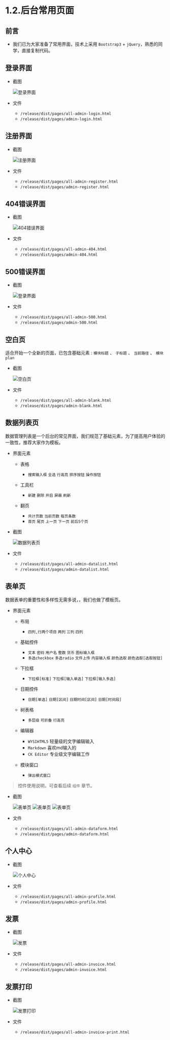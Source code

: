 # 1.2.后台常用页面

## 前言

- 我们已为大家准备了常用界面，技术上采用 `Bootstrap3` + `jQuery`，熟悉的同学，直接复制代码。

## 登录界面

- 截图

    ![登录界面](https://itheima2017.gitbooks.io/adminlte2-itheima-doc/img/登录界面.png)

- 文件

    - `/release/dist/pages/all-admin-login.html`
    - `/release/dist/pages/admin-login.html`

## 注册界面

- 截图

    ![注册界面](https://itheima2017.gitbooks.io/adminlte2-itheima-doc/img/注册界面.png)

- 文件

    - `/release/dist/pages/all-admin-register.html`
    - `/release/dist/pages/admin-register.html`

## 404错误界面

- 截图

    ![404错误界面](https://itheima2017.gitbooks.io/adminlte2-itheima-doc/img/404错误界面.png)

- 文件

    - `/release/dist/pages/all-admin-404.html`
    - `/release/dist/pages/admin-404.html`

## 500错误界面

- 截图

    ![登录界面](https://itheima2017.gitbooks.io/adminlte2-itheima-doc/img/500错误界面.png)

- 文件

    - `/release/dist/pages/all-admin-500.html`
    - `/release/dist/pages/admin-500.html`

## 空白页

适合开始一个全新的页面，已包含基础元素 : `模块标题` 、 `子标题` 、 `当前路径` 、 `模块plan`

- 截图

    ![空白页](https://itheima2017.gitbooks.io/adminlte2-itheima-doc/img/空白页.png)

- 文件

    - `/release/dist/pages/all-admin-blank.html`
    - `/release/dist/pages/admin-blank.html`

## 数据列表页

数据管理列表是一个后台的常见界面，我们规范了基础元素，为了提高用户体验的一致性，推荐大家作为模板。

- 界面元素

    - 表格
        - `搜索输入框` `全选` `行高亮` `排序按钮` `操作按钮`

    - 工具栏
        - `新建` `删除` `开启` `屏蔽` `刷新`

    - 翻页 
        - `共计页数` `当前页数` `每页条数`
        - `首页` `尾页` `上一页` `下一页` `前后5个页`

- 截图

    ![数据列表页](https://itheima2017.gitbooks.io/adminlte2-itheima-doc/img/数据列表页.png)

- 文件

    - `/release/dist/pages/all-admin-datalist.html`
    - `/release/dist/pages/admin-datalist.html`

## 表单页

数据表单的重要性和多样性无需多说，，我们也做了模板页。

- 界面元素

    - 布局
        - `四列,行两个项目` `两列` `三列` `四列`

    - 基础控件
        - `文本` `密码` `用户名` `整数` `货币` `图标输入框`
        - `多选checkbox` `多选radio` `文件上传` `内容输入框` `颜色选取` `颜色选取[选取按钮]`

    - 下拉框
        - `下拉框[标准]` `下拉框[输入单选]` `下拉框[输入多选]`

    - 日期控件
        - `日期[单选]` `日期[区间]` `日期时间[区间]` `日期[时间段]`

    - 树表格
        - `多层级` `可折叠` `行高亮`

    - 编辑器
        - `WYSIHTML5` 轻量级的文字编辑输入
        - `Markdown` 喜欢md输入的
        - `CK Editor` 专业级文字编辑工作

    - 模块窗口
        - `弹出模式窗口`

> 控件使用说明，可查看后续 `组件` 章节。

- 截图

    ![表单页](https://itheima2017.gitbooks.io/adminlte2-itheima-doc/img/表单页-1.png)
    ![表单页](https://itheima2017.gitbooks.io/adminlte2-itheima-doc/img/表单页-2.png)
    ![表单页](https://itheima2017.gitbooks.io/adminlte2-itheima-doc/img/表单页-3.png)

- 文件

    - `/release/dist/pages/all-admin-dataform.html`
    - `/release/dist/pages/admin-dataform.html`

## 个人中心

- 截图

    ![个人中心](https://itheima2017.gitbooks.io/adminlte2-itheima-doc/img/个人中心.png)

- 文件

    - `/release/dist/pages/all-admin-profile.html`
    - `/release/dist/pages/admin-profile.html`

## 发票

- 截图

    ![发票](https://itheima2017.gitbooks.io/adminlte2-itheima-doc/img/发票.png)

- 文件

    - `/release/dist/pages/all-admin-invoice.html`
    - `/release/dist/pages/admin-invoice.html`

## 发票打印

- 截图

    ![发票打印](https://itheima2017.gitbooks.io/adminlte2-itheima-doc/img/发票打印.png)

- 文件

    - `/release/dist/pages/all-admin-invoice-print.html`